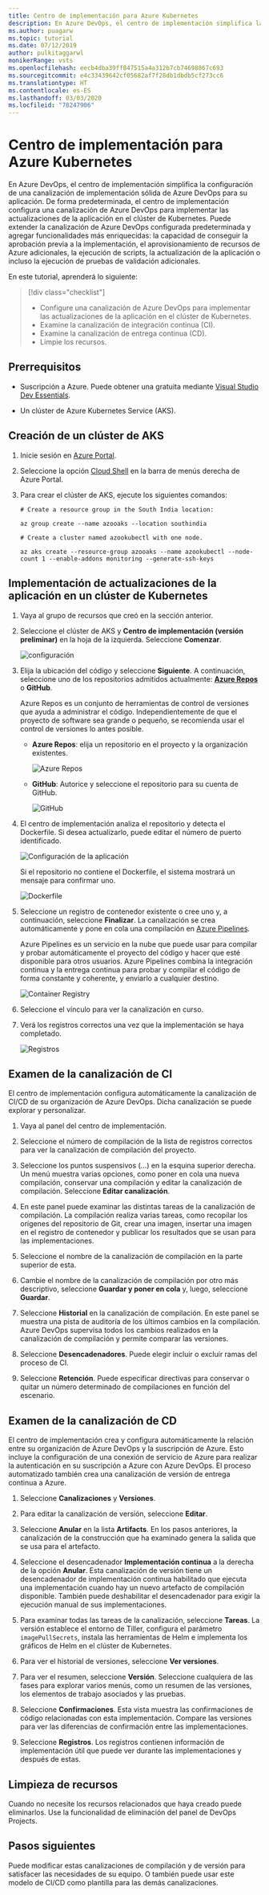 ```yaml
---
title: Centro de implementación para Azure Kubernetes
description: En Azure DevOps, el centro de implementación simplifica la configuración de una canalización de implementación sólida de Azure DevOps para su aplicación
ms.author: puagarw
ms.topic: tutorial
ms.date: 07/12/2019
author: pulkitaggarwl
monikerRange: vsts
ms.openlocfilehash: eecb4dba39ff847515a4a312b7cb74698867c693
ms.sourcegitcommit: e4c33439642cf05682af7f28db1dbdb5cf273cc6
ms.translationtype: HT
ms.contentlocale: es-ES
ms.lasthandoff: 03/03/2020
ms.locfileid: "78247906"
---
```

# <a name="deployment-center-for-azure-kubernetes"></a>Centro de implementación para Azure Kubernetes

En Azure DevOps, el centro de implementación simplifica la configuración de una canalización de implementación sólida de Azure DevOps para su aplicación. De forma predeterminada, el centro de implementación configura una canalización de Azure DevOps para implementar las actualizaciones de la aplicación en el clúster de Kubernetes. Puede extender la canalización de Azure DevOps configurada predeterminada y agregar funcionalidades más enriquecidas: la capacidad de conseguir la aprobación previa a la implementación, el aprovisionamiento de recursos de Azure adicionales, la ejecución de scripts, la actualización de la aplicación o incluso la ejecución de pruebas de validación adicionales.

En este tutorial, aprenderá lo siguiente:

> [!div class="checklist"]
> * Configure una canalización de Azure DevOps para implementar las actualizaciones de la aplicación en el clúster de Kubernetes.
> * Examine la canalización de integración continua (CI).
> * Examine la canalización de entrega continua (CD).
> * Limpie los recursos.

## <a name="prerequisites"></a>Prerrequisitos

* Suscripción a Azure. Puede obtener una gratuita mediante [Visual Studio Dev Essentials](https://visualstudio.microsoft.com/dev-essentials/).

* Un clúster de Azure Kubernetes Service (AKS).

## <a name="create-an-aks-cluster"></a>Creación de un clúster de AKS

1. Inicie sesión en [Azure Portal](https://portal.azure.com/).

1. Seleccione la opción [Cloud Shell](https://docs.microsoft.com/azure/cloud-shell/overview) en la barra de menús derecha de Azure Portal.

1. Para crear el clúster de AKS, ejecute los siguientes comandos:

    ```azurecli
    # Create a resource group in the South India location:

    az group create --name azooaks --location southindia

    # Create a cluster named azookubectl with one node.

    az aks create --resource-group azooaks --name azookubectl --node-count 1 --enable-addons monitoring --generate-ssh-keys
    ```

## <a name="deploy-application-updates-to-a-kubernetes-cluster"></a>Implementación de actualizaciones de la aplicación en un clúster de Kubernetes

1. Vaya al grupo de recursos que creó en la sección anterior.

1. Seleccione el clúster de AKS y **Centro de implementación (versión preliminar)** en la hoja de la izquierda. Seleccione **Comenzar**.

   ![configuración](media/deployment-center-launcher/settings.png)

1. Elija la ubicación del código y seleccione **Siguiente**. A continuación, seleccione uno de los repositorios admitidos actualmente: **[Azure Repos](https://docs.microsoft.com/azure/devops/repos/index?view=azure-devops)** o **GitHub**.

    Azure Repos es un conjunto de herramientas de control de versiones que ayuda a administrar el código. Independientemente de que el proyecto de software sea grande o pequeño, se recomienda usar el control de versiones lo antes posible.

    - **Azure Repos**: elija un repositorio en el proyecto y la organización existentes.

        ![Azure Repos](media/deployment-center-launcher/azure-repos.gif)

    - **GitHub**: Autorice y seleccione el repositorio para su cuenta de GitHub.

        ![GitHub](media/deployment-center-launcher/github.gif)


1. El centro de implementación analiza el repositorio y detecta el Dockerfile. Si desea actualizarlo, puede editar el número de puerto identificado.

    ![Configuración de la aplicación](media/deployment-center-launcher/application-settings.png)

    Si el repositorio no contiene el Dockerfile, el sistema mostrará un mensaje para confirmar uno.

    ![Dockerfile](media/deployment-center-launcher/dockerfile.png)

1. Seleccione un registro de contenedor existente o cree uno y, a continuación, seleccione **Finalizar**. La canalización se crea automáticamente y pone en cola una compilación en [Azure Pipelines](https://docs.microsoft.com/azure/devops/pipelines/index?view=azure-devops).

    Azure Pipelines es un servicio en la nube que puede usar para compilar y probar automáticamente el proyecto del código y hacer que esté disponible para otros usuarios. Azure Pipelines combina la integración continua y la entrega continua para probar y compilar el código de forma constante y coherente, y enviarlo a cualquier destino.

    ![Container Registry](media/deployment-center-launcher/container-registry.png)

1. Seleccione el vínculo para ver la canalización en curso.

1. Verá los registros correctos una vez que la implementación se haya completado.

    ![Registros](media/deployment-center-launcher/logs.png)

## <a name="examine-the-ci-pipeline"></a>Examen de la canalización de CI

El centro de implementación configura automáticamente la canalización de CI/CD de su organización de Azure DevOps. Dicha canalización se puede explorar y personalizar.

1. Vaya al panel del centro de implementación.  

1. Seleccione el número de compilación de la lista de registros correctos para ver la canalización de compilación del proyecto.

1. Seleccione los puntos suspensivos (...) en la esquina superior derecha. Un menú muestra varias opciones, como poner en cola una nueva compilación, conservar una compilación y editar la canalización de compilación. Seleccione **Editar canalización**. 

1. En este panel puede examinar las distintas tareas de la canalización de compilación. La compilación realiza varias tareas, como recopilar los orígenes del repositorio de Git, crear una imagen, insertar una imagen en el registro de contenedor y publicar los resultados que se usan para las implementaciones.

1. Seleccione el nombre de la canalización de compilación en la parte superior de esta.

1. Cambie el nombre de la canalización de compilación por otro más descriptivo, seleccione **Guardar y poner en cola** y, luego, seleccione **Guardar**.

1. Seleccione **Historial** en la canalización de compilación. En este panel se muestra una pista de auditoría de los últimos cambios en la compilación. Azure DevOps supervisa todos los cambios realizados en la canalización de compilación y permite comparar las versiones.

1. Seleccione **Desencadenadores**. Puede elegir incluir o excluir ramas del proceso de CI.

1. Seleccione **Retención**. Puede especificar directivas para conservar o quitar un número determinado de compilaciones en función del escenario.

## <a name="examine-the-cd-pipeline"></a>Examen de la canalización de CD

El centro de implementación crea y configura automáticamente la relación entre su organización de Azure DevOps y la suscripción de Azure. Esto incluye la configuración de una conexión de servicio de Azure para realizar la autenticación en su suscripción a Azure con Azure DevOps. El proceso automatizado también crea una canalización de versión de entrega continua a Azure.

1. Seleccione **Canalizaciones** y **Versiones**.

1. Para editar la canalización de versión, seleccione **Editar**.

1. Seleccione **Anular** en la lista **Artifacts**. En los pasos anteriores, la canalización de la construcción que ha examinado genera la salida que se usa para el artefacto. 

1. Seleccione el desencadenador **Implementación continua** a la derecha de la opción **Anular**. Esta canalización de versión tiene un desencadenador de implementación continua habilitado que ejecuta una implementación cuando hay un nuevo artefacto de compilación disponible. También puede deshabilitar el desencadenador para exigir la ejecución manual de sus implementaciones.

1. Para examinar todas las tareas de la canalización, seleccione **Tareas**. La versión establece el entorno de Tiller, configura el parámetro `imagePullSecrets`, instala las herramientas de Helm e implementa los gráficos de Helm en el clúster de Kubernetes.

1. Para ver el historial de versiones, seleccione **Ver versiones**.

1. Para ver el resumen, seleccione **Versión**. Seleccione cualquiera de las fases para explorar varios menús, como un resumen de las versiones, los elementos de trabajo asociados y las pruebas. 

1. Seleccione **Confirmaciones**. Esta vista muestra las confirmaciones de código relacionadas con esta implementación. Compare las versiones para ver las diferencias de confirmación entre las implementaciones.

1. Seleccione **Registros**. Los registros contienen información de implementación útil que puede ver durante las implementaciones y después de estas.

## <a name="clean-up-resources"></a>Limpieza de recursos

Cuando no necesite los recursos relacionados que haya creado puede eliminarlos. Use la funcionalidad de eliminación del panel de DevOps Projects.

## <a name="next-steps"></a>Pasos siguientes

Puede modificar estas canalizaciones de compilación y de versión para satisfacer las necesidades de su equipo. O también puede usar este modelo de CI/CD como plantilla para las demás canalizaciones.
